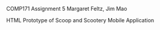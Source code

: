COMP171
Assignment 5
Margaret Feltz, Jim Mao

HTML Prototype of Scoop and Scootery Mobile Application

